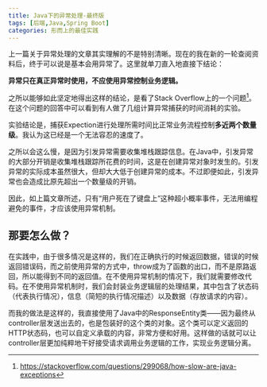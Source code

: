 ```yaml
---
title: Java下的异常处理-最终版
tags: [后端,Java,Spring Boot]
categories: 形而上的最佳实践
---
```


上一篇关于异常处理的文章其实理解的不是特别清晰。现在的我在新的一轮查阅资料后，终于可以说是基本会用异常了。这里就单刀直入地直接下结论：

**异常只在真正异常时使用，不应使用异常控制业务逻辑。**

之所以能够如此坚定地得出这样的结论，是看了Stack Overflow上的一个问题[^1]。在这个问题的回答中可以看到有人做了几组计算异常捕获的时间消耗的实验。

实验结论是，捕获Expection进行处理所需时间比正常业务流程控制**多近两个数量级**。我认为这已经是一个无法容忍的速度了。

之所以会这么慢，是因为引发异常需要收集堆栈跟踪信息。在Java中，引发异常的大部分开销是收集堆栈跟踪所花费的时间，这是在创建异常对象时发生的。引发异常的实际成本虽然很大，但却大大低于创建异常的成本。不过即便如此，引发异常也会造成比原先超出一个数量级的开销。

因此，如上篇文章所述，只有“用户死在了键盘上”这种超小概率事件，无法用编程避免的事件，才应该使用异常机制。

## 那要怎么做？

在实践中，由于很多情况是这样的，我们在正确执行的时候返回数据，错误的时候返回错误码，而之前使用异常的方式中，throw成为了函数的出口，而不是原路返回，所以能得到不同的返回值。在不使用异常机制的情况下，我们就需要修改代码。在不使用异常机制时，我们会封装业务逻辑层的处理结果，其中包含了状态码（代表执行情况），信息（简短的执行情况描述）以及数据（存放请求的内容）。

而我的做法是这样的，我直接使用了Java中的ResponseEntity类——因为最终从controller层发送出去的，也是包装好的这个类的对象。这个类可以定义返回的HTTP状态码，也可以自定义承载的内容，非常方便和好用。这样做的话就可以让controller层更加纯粹地干好接受请求调用业务逻辑的工作，实现业务逻辑分离。

[^1]: https://stackoverflow.com/questions/299068/how-slow-are-java-exceptions